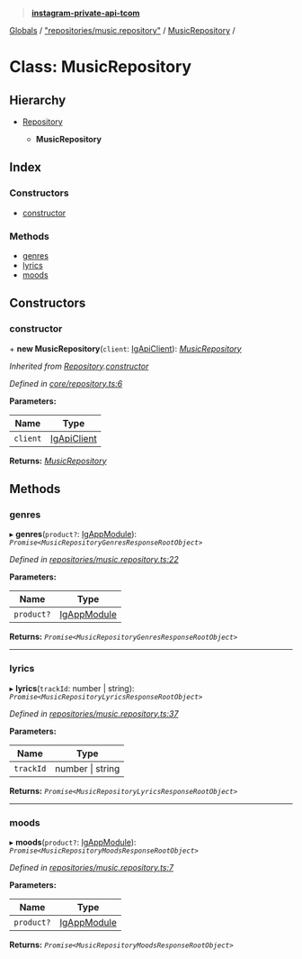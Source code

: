 > **[instagram-private-api-tcom](../README.md)**

[Globals](../README.md) / ["repositories/music.repository"](../modules/_repositories_music_repository_.md) / [MusicRepository](_repositories_music_repository_.musicrepository.md) /

# Class: MusicRepository

## Hierarchy

* [Repository](_core_repository_.repository.md)

  * **MusicRepository**

## Index

### Constructors

* [constructor](_repositories_music_repository_.musicrepository.md#constructor)

### Methods

* [genres](_repositories_music_repository_.musicrepository.md#genres)
* [lyrics](_repositories_music_repository_.musicrepository.md#lyrics)
* [moods](_repositories_music_repository_.musicrepository.md#moods)

## Constructors

###  constructor

\+ **new MusicRepository**(`client`: [IgApiClient](_core_client_.igapiclient.md)): *[MusicRepository](_repositories_music_repository_.musicrepository.md)*

*Inherited from [Repository](_core_repository_.repository.md).[constructor](_core_repository_.repository.md#constructor)*

*Defined in [core/repository.ts:6](https://github.com/cuonglnhust/instagram-private-api-tcom/blob/master/src/core/repository.ts#L6)*

**Parameters:**

Name | Type |
------ | ------ |
`client` | [IgApiClient](_core_client_.igapiclient.md) |

**Returns:** *[MusicRepository](_repositories_music_repository_.musicrepository.md)*

## Methods

###  genres

▸ **genres**(`product?`: [IgAppModule](../modules/_types_common_types_.md#igappmodule)): *`Promise<MusicRepositoryGenresResponseRootObject>`*

*Defined in [repositories/music.repository.ts:22](https://github.com/cuonglnhust/instagram-private-api-tcom/blob/3e16058/src/repositories/music.repository.ts#L22)*

**Parameters:**

Name | Type |
------ | ------ |
`product?` | [IgAppModule](../modules/_types_common_types_.md#igappmodule) |

**Returns:** *`Promise<MusicRepositoryGenresResponseRootObject>`*

___

###  lyrics

▸ **lyrics**(`trackId`: number | string): *`Promise<MusicRepositoryLyricsResponseRootObject>`*

*Defined in [repositories/music.repository.ts:37](https://github.com/cuonglnhust/instagram-private-api-tcom/blob/3e16058/src/repositories/music.repository.ts#L37)*

**Parameters:**

Name | Type |
------ | ------ |
`trackId` | number \| string |

**Returns:** *`Promise<MusicRepositoryLyricsResponseRootObject>`*

___

###  moods

▸ **moods**(`product?`: [IgAppModule](../modules/_types_common_types_.md#igappmodule)): *`Promise<MusicRepositoryMoodsResponseRootObject>`*

*Defined in [repositories/music.repository.ts:7](https://github.com/cuonglnhust/instagram-private-api-tcom/blob/3e16058/src/repositories/music.repository.ts#L7)*

**Parameters:**

Name | Type |
------ | ------ |
`product?` | [IgAppModule](../modules/_types_common_types_.md#igappmodule) |

**Returns:** *`Promise<MusicRepositoryMoodsResponseRootObject>`*